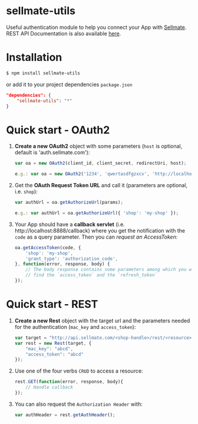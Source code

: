 sellmate-utils
==============

Useful authentication module to help you connect your App with [Sellmate](http://www.sellmate.com).
REST API Documentation is also available [here](http://commercetools.github.com/sellmate-api/).

Installation
============

```bash
$ npm install sellmate-utils
```

or add it to your project dependencies `package.json`

```json
"dependencies": {
	"sellmate-utils": "*"
}
```

Quick start - OAuth2
====================

1. **Create a new OAuth2** object with some parameters (`host` is optional, default is 'auth.sellmate.com'):

	```javascript
	var oa = new OAuth2(client_id, client_secret, redirectUri, host);

	e.g.: var oa = new OAuth2('1234', 'qwertasdfgzxcv', 'http://localhost:8888/callback');
	```

2. Get the **OAuth Request Token URL** and call it (parameters are optional, i.e. `shop`):

	```javascript
	var authUrl = oa.getAuthorizeUrl(params);

	e.g.: var authUrl = oa.getAuthorizeUrl({ 'shop': 'my-shop' });
	```

3. Your App should have a **callback servlet** (i.e. http://localhost:8888/callback) where you get the notification
with the `code` as a query parameter. Then you can **request an AccessToken*:*

	```javascript
	oa.getAccessToken(code, {
		'shop': 'my-shop',
		'grant_type': 'authorization_code',
	}, function(error, response, body) {
		// The body response contains some parameters among which you will 
		// find the `access_token` and the `refresh_token`
	});
	```

Quick start - REST
==================

1. **Create a new Rest** object with the target url and the parameters needed for the authentication (`mac_key` and `access_token`):

	```javascript
	var target = "http://api.sellmate.com/<shop-handle>/rest/<resource>";	
	var rest = new Rest(target, {
		"mac_key": "abcd",
		"access_token": "abcd"
	});
	```

2. Use one of the four verbs `CRUD` to access a resource:

	```javascript
	rest.GET(function(error, response, body){
		// Handle callback
	});	
	```

3. You can also request the `Authorization Header` with:

	```javascript
	var authHeader = rest.getAuthHeader();
	```